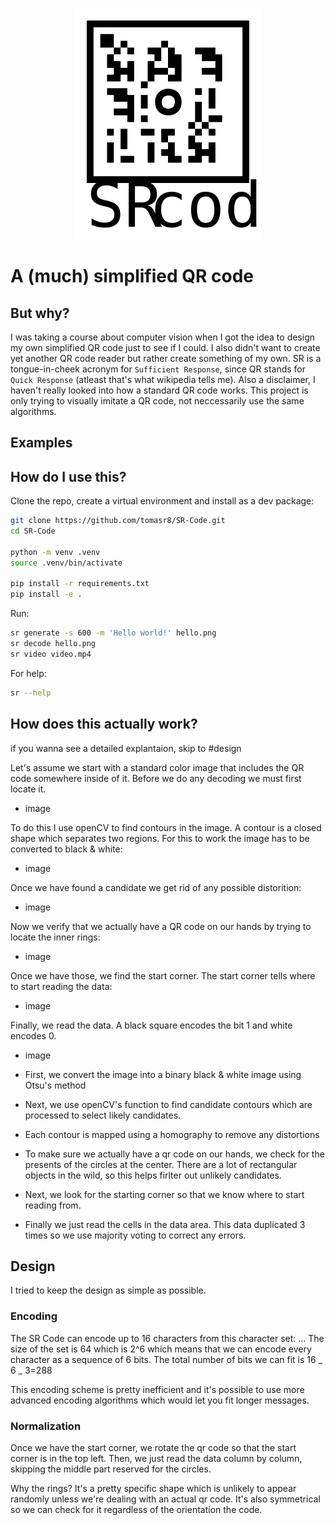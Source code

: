 <p align="center">
  <img src="logo.svg">
</p>

# A (much) simplified QR code

## But why?

I was taking a course about computer vision when I got the idea to design my own simplified QR code just to see if I could. I also didn't want to create yet another QR code reader but rather create something of my own. SR is a tongue-in-cheek acronym for `Sufficient Response`, since QR stands for `Quick Response` (atleast that's what wikipedia tells me). Also a disclaimer, I haven't really looked into how a standard QR code works. This project is only trying to visually imitate a QR code, not neccessarily use the same algorithms.

## Examples

## How do I use this?

Clone the repo, create a virtual environment and install as a dev package:

```bash
git clone https://github.com/tomasr8/SR-Code.git
cd SR-Code

python -m venv .venv
source .venv/bin/activate

pip install -r requirements.txt
pip install -e .
```

Run:

```bash
sr generate -s 600 -m 'Hello world!' hello.png
sr decode hello.png
sr video video.mp4
```

For help:

```bash
sr --help
```

## How does this actually work?

if you wanna see a detailed explantaion, skip to #design

Let's assume we start with a standard color image that includes the QR code somewhere inside of it. Before we do any decoding we must first locate it.

- image

To do this I use openCV to find contours in the image. A contour is a closed shape which separates two regions. For this to work the image has to be converted to black & white:

- image

Once we have found a candidate we get rid of any possible distorition:

- image

Now we verify that we actually have a QR code on our hands by trying to locate the inner rings:

- image

Once we have those, we find the start corner. The start corner tells where to start reading the data:

- image

Finally, we read the data. A black square encodes the bit 1 and white encodes 0.

- image

- First, we convert the image into a binary black & white image using Otsu's method
- Next, we use openCV's function to find candidate contours which are processed to select likely candidates.
- Each contour is mapped using a homography to remove any distortions
- To make sure we actually have a qr code on our hands, we check for the presents of the circles at the center. There are a lot of rectangular objects in the wild, so this helps firlter out unlikely candidates.
- Next, we look for the starting corner so that we know where to start reading from.
- Finally we just read the cells in the data area. This data duplicated 3 times so we use majority voting to correct any errors.

## Design

I tried to keep the design as simple as possible.

### Encoding

The SR Code can encode up to 16 characters from this character set: ...
The size of the set is 64 which is 2^6 which means that we can encode every character as a sequence of 6 bits. The total number of bits we can fit is 16 _ 6 _ 3=288

This encoding scheme is pretty inefficient and it's possible to use more advanced encoding algorithms which would let you fit longer messages.

### Normalization

Once we have the start corner, we rotate the qr code so that the start corner is in the top left. Then, we just read the data column by column, skipping the middle part reserved for the circles.

Why the rings? It's a pretty specific shape which is unlikely to appear randomly unless we're dealing with an actual qr code. It's also symmetrical so we can check for it regardless of the orientation the code.